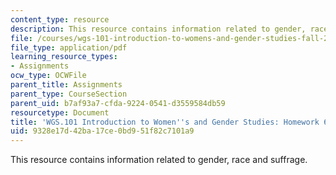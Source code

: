 ```yaml
---
content_type: resource
description: This resource contains information related to gender, race and suffrage.
file: /courses/wgs-101-introduction-to-womens-and-gender-studies-fall-2014/9328e17d42ba17ce0bd951f82c7101a9_MITWGS_101F14_Hwork6.pdf
file_type: application/pdf
learning_resource_types:
- Assignments
ocw_type: OCWFile
parent_title: Assignments
parent_type: CourseSection
parent_uid: b7af93a7-cfda-9224-0541-d3559584db59
resourcetype: Document
title: 'WGS.101 Introduction to Women''s and Gender Studies: Homework 6 Yellow'
uid: 9328e17d-42ba-17ce-0bd9-51f82c7101a9
---
```

This resource contains information related to gender, race and suffrage.

